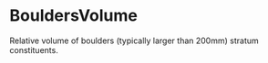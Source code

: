 BouldersVolume
==============

Relative volume of boulders (typically larger than 200mm) stratum constituents.
